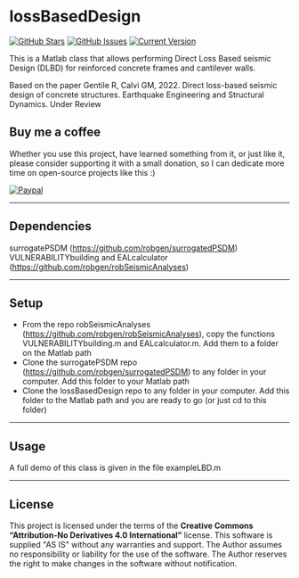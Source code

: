 lossBasedDesign
============
[![GitHub Stars](https://img.shields.io/github/stars/robgen/lossBasedDesign.svg)](https://github.com/robgen/lossBasedDesign/stargazers) [![GitHub Issues](https://img.shields.io/github/issues/robgen/lossBasedDesign.svg)](https://github.com/robgen/lossBasedDesign/issues) [![Current Version](https://img.shields.io/badge/version-1.0.0-green.svg)](https://github.com/robgen/lossBasedDesign)

This is a Matlab class that allows performing Direct Loss Based seismic Design (DLBD) for reinforced concrete frames and cantilever walls.

Based on the paper
Gentile R, Calvi GM, 2022. Direct loss-based seismic design of concrete structures. Earthquake Engineering and Structural Dynamics. Under Review

## Buy me a coffee
Whether you use this project, have learned something from it, or just like it, please consider supporting it with a small donation, so I can dedicate more time on open-source projects like this :)

<a href="http://paypal.me/robgen" target="_blank"><img src="https://www.paypalobjects.com/webstatic/mktg/logo/pp_cc_mark_74x46.jpg" alt="Paypal" style="height: auto !important;width: auto !important;" ></a>

---

## Dependencies
surrogatePSDM (https://github.com/robgen/surrogatedPSDM)
VULNERABILITYbuilding and EALcalculator (https://github.com/robgen/robSeismicAnalyses)

---

## Setup
- From the repo robSeismicAnalyses (https://github.com/robgen/robSeismicAnalyses), copy the functions VULNERABILITYbuilding.m and EALcalculator.m. Add them to a folder on the Matlab path
- Clone the surrogatePSDM repo (https://github.com/robgen/surrogatedPSDM) to any folder in your computer. Add this folder to your Matlab path
- Clone the lossBasedDesign repo to any folder in your computer. Add this folder to the Matlab path and you are ready to go (or just cd to this folder)

---

## Usage
A full demo of this class is given in the file exampleLBD.m

---

## License
This project is licensed under the terms of the **Creative Commons “Attribution-No Derivatives 4.0 International”** license. This software is supplied "AS IS" without any warranties and support. The Author assumes no responsibility or liability for the use of the software. The Author reserves the right to make changes in the software without notification.

